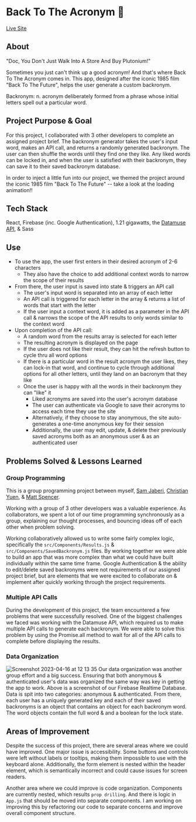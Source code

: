 # Back To The Acronym 🚀
<a href="https://itsoliviasparks-back-to-the-acronym.netlify.app">Live Site</a>

## About
"Doc, You Don't Just Walk Into A Store And Buy Plutonium!"

Sometimes you just can't think up a good acronym! And that's where Back To The Acronym comes in. This app, designed after the iconic 1985 film "Back To The Future", helps the user generate a custom backronym.

Backronym: n. acronym deliberately formed from a phrase whose initial letters spell out a particular word.

## Project Purpose & Goal
For this project, I collaborated with 3 other developers to complete an assigned project brief. The backronym generator takes the user's input word, makes an API call, and returns a randomly generated backronym. The user can then shuffle the words until they find one they like. Any liked words can be locked in, and when the user is satisfied with their backronym, they can save it to their saved backronym database.

In order to inject a little fun into our project, we themed the project around the iconic 1985 film "Back To The Future" -- take a look at the loading animation!!

## Tech Stack
React, Firebase (inc. Google Authentication), 1.21 gigawatts, the <a href="https://www.datamuse.com/api/">Datamuse API</a>, & Sass

## Use
- To use the app, the user first enters in their desired acronym of 2-6 characters
    - They also have the choice to add additional context words to narrow the scope of their results
- From there, the user input is saved into state & triggers an API call
    - The user's input word is separated into an array of each letter
    - An API call is triggered for each letter in the array & returns a list of words that start with the letter
    - If the user input a context word, it is added as a parameter in the API call & narrows the scope of the API results to only words similar to the context word
- Upon completion of the API call:
    - A random word from the results array is selected for each letter
    - The resulting acronym is displayed on the page
    - If the user does not like their result, they can hit the refresh button to cycle thru all word options
    - If there is a particular word in the result acronym the user likes, they can lock-in that word, and continue to cycle through additional options for all other letters, until they land on an bacronym that they like
    - Once the user is happy with all the words in their backronym they can "like" it
        - Liked acronyms are saved into the user's acronym database
        - The user can authenticate via Google to save their acronyms to access each time they use the site
        - Alternatively, if they choose to stay anonymous, the site auto-generates a one-time anonymous key for their session
        - Additionally, the user may edit, update, & delete their previously saved acronyms both as an anonymous user & as an authenticated user


## Problems Solved & Lessons Learned
###  Group Programming
This is a group programming project between myself, <a href="https://github.com/samnjab">Sam Jaberi</a>, <a href="https://github.com/christianyuen">Christian Yuen</a>, & <a href="https://github.com/Matt01270">Matt Spencer</a>.

Working with a group of 3 other developers was a valuable experience. As collaborators, we spent a lot of our time programming synchronously as a group, explaining our thought processes, and bouncing ideas off of each other when problem solving.

Working collaboratively allowed us to write some fairly complex logic, specifically the `src/Components/Results.js` & `src/Components/SavedBackronym.js` files. By working together we were able to build an app that was more complex than what we could have built individually within the same time frame. Google Authentication & the ability to edit/delete saved backronyms were not requirements of our assigned project brief, but are elements that we were excited to collaborate on & implement after quickly working through the project requirements.

### Multiple API Calls
During the development of this project, the team encountered a few problems that were successfully resolved. One of the biggest challenges we faced was working with the Datamuse API, which required us to make multiple API calls to generate each backronym. We were able to solve this problem by using the Promise.all method to wait for all of the API calls to complete before displaying the results.

### Data Organization
![Screenshot 2023-04-16 at 12 13 35](https://user-images.githubusercontent.com/97206055/232333204-83a7e249-36d1-4668-a25e-15766c953f5d.jpg)
Our data organization was another group effort and a big success. Ensuring that both anonymous & authenticated user's data was organized the same way was key in getting the app to work. Above is a screenshot of our Firebase Realtime Database. Data is spit into two categories: anonymous & authenticated. From there, each user has a uniquely generated key and each of their saved backronyms is an object that contains an object for each backronym word. The word objects contain the full word & and a boolean for the lock state.

## Areas of Improvement
Despite the success of this project, there are several areas where we could have improved. One major issue is accessibility. Some buttons and controls were left without labels or tooltips, making them impossible to use with the keyboard alone. Additionally, the form element is nested within the header element, which is semantically incorrect and could cause issues for screen readers.

Another area where we could improve is code organization. Components are currently nested, which results `prop drilling`. And there is logic in `App.js` that should be moved into separate components. I am working on improving this by refactoring our code to separate concerns and improve overall component structure.


